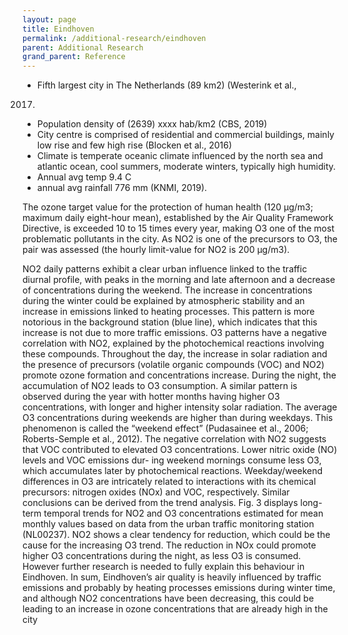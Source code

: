 ```yaml
---
layout: page
title: Eindhoven
permalink: /additional-research/eindhoven
parent: Additional Research
grand_parent: Reference
---
```

- Fifth largest city in The Netherlands (89 km2) (Westerink et al.,
2017)
- Population density of (2639) xxxx hab/km2 (CBS, 2019)
- City centre is comprised of residential and commercial buildings, mainly low rise and few high rise (Blocken et al., 2016)
- Climate is temperate oceanic climate influenced by the north sea and atlantic ocean, cool summers, moderate winters, typically high humidity.
- Annual avg temp 9.4 C
- annual avg rainfall 776 mm (KNMI, 2019).

The ozone target value for the protection of human health (120 μg/m3; maximum daily eight-hour mean), established by the Air Quality Framework Directive, is exceeded 10 to 15 times every year, making O3 one of the most problematic pollutants in the city. As NO2 is one of the precursors to O3, the pair was assessed (the hourly limit-value for NO2 is 200 μg/m3).

NO2 daily patterns exhibit a clear urban influence linked to the traffic diurnal profile, with peaks in the morning and late afternoon and a decrease of concentrations during the weekend. The increase in concentrations during the winter could be explained by atmospheric stability and an increase in emissions linked to heating processes. This pattern is more notorious in the background station (blue line), which indicates that this increase is not due to more traffic emissions.
O3 patterns have a negative correlation with NO2, explained by the photochemical reactions involving these compounds. Throughout the day, the increase in solar radiation and the presence of precursors (volatile organic compounds (VOC) and NO2) promote ozone formation and concentrations increase. During the night, the accumulation of NO2 leads to O3 consumption. A similar pattern is observed during the year with hotter months having higher O3 concentrations, with longer and higher intensity solar radiation. The average O3 concentrations during weekends are higher than during weekdays. This phenomenon is called the “weekend effect” (Pudasainee et al., 2006; Roberts-Semple et al., 2012). The negative correlation with NO2 suggests that VOC contributed to elevated O3 concentrations. Lower nitric oxide (NO) levels and VOC emissions dur-
ing weekend mornings consume less O3, which accumulates later by photochemical reactions. Weekday/weekend differences in O3 are intricately related to interactions with its chemical precursors: nitrogen oxides (NOx) and VOC, respectively. Similar conclusions can be derived from the trend analysis. Fig. 3 displays long-term temporal trends for NO2 and O3 concentrations
estimated for mean monthly values based on data from the urban traffic monitoring station (NL00237). NO2 shows a clear tendency for reduction, which could be the cause for the increasing O3 trend. The reduction in NOx could promote higher O3 concentrations during the night, as less
O3 is consumed. However further research is needed to fully explain this behaviour in Eindhoven.
In sum, Eindhoven’s air quality is heavily influenced by traffic emissions and probably by heating processes emissions during winter time, and although NO2 concentrations have been decreasing, this could be leading to an increase in ozone concentrations that are already high in the city